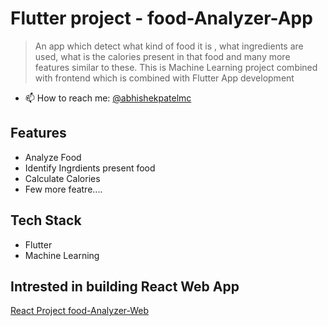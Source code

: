 # Flutter project - food-Analyzer-App
> An app which detect what kind of food it is , what ingredients  are used, what is the calories present in that food  and many more features similar to these. This is Machine Learning project combined with frontend which is combined with Flutter App development

- 📫 How to reach me: [@abhishekpatelmc](https://www.linkedin.com/in/abhishekpatelmc/)

## Features 
- Analyze Food 
- Identify Ingrdients present food 
- Calculate Calories 
- Few more featre.... 

## Tech Stack 
- Flutter
- Machine Learning 

## Intrested in building React Web App 
[React Project food-Analyzer-Web](https://github.com/abhishekpatelmc/food-Analyzer-Web)

